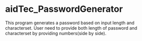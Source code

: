 # aidTec_PasswordGenerator
This program generates a password based on input length and characterset.
User need to provide both length of password and characterset by providing numbers(side by side). 
